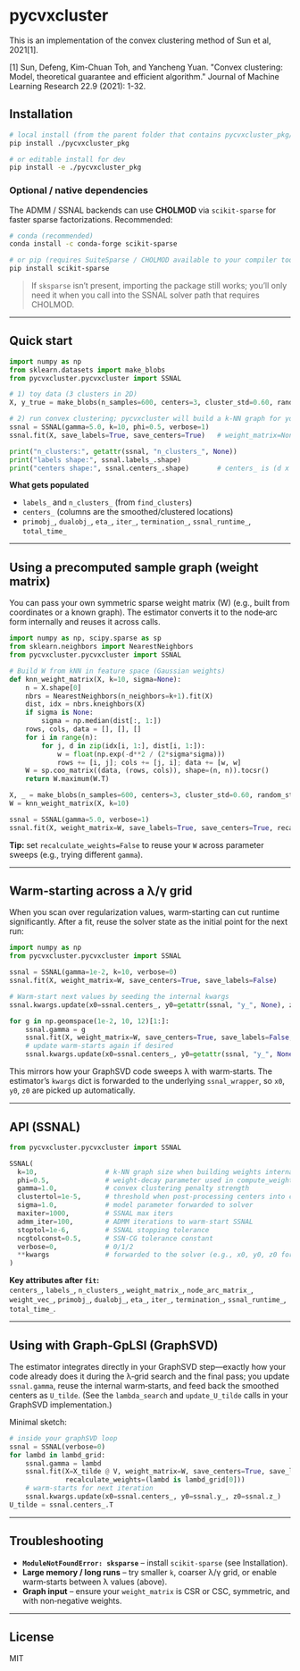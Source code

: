 
# pycvxcluster 

This is an implementation of the convex clustering method of Sun et al, 2021[1].

[1] Sun, Defeng, Kim-Chuan Toh, and Yancheng Yuan. "Convex clustering: Model, theoretical guarantee and efficient algorithm." Journal of Machine Learning Research 22.9 (2021): 1-32.


## Installation

```bash
# local install (from the parent folder that contains pycvxcluster_pkg/)
pip install ./pycvxcluster_pkg

# or editable install for dev
pip install -e ./pycvxcluster_pkg
```

### Optional / native dependencies

The ADMM / SSNAL backends can use **CHOLMOD** via `scikit-sparse` for faster sparse factorizations. Recommended:

```bash
# conda (recommended)
conda install -c conda-forge scikit-sparse

# or pip (requires SuiteSparse / CHOLMOD available to your compiler toolchain)
pip install scikit-sparse
```

> If `sksparse` isn’t present, importing the package still works; you’ll only need it when you call into the SSNAL solver path that requires CHOLMOD.

---

## Quick start

```python
import numpy as np
from sklearn.datasets import make_blobs
from pycvxcluster.pycvxcluster import SSNAL

# 1) toy data (3 clusters in 2D)
X, y_true = make_blobs(n_samples=600, centers=3, cluster_std=0.60, random_state=7)

# 2) run convex clustering; pycvxcluster will build a k-NN graph for you
ssnal = SSNAL(gamma=5.0, k=10, phi=0.5, verbose=1)
ssnal.fit(X, save_labels=True, save_centers=True)   # weight_matrix=None => auto k-NN

print("n_clusters:", getattr(ssnal, "n_clusters_", None))
print("labels shape:", ssnal.labels_.shape)
print("centers shape:", ssnal.centers_.shape)       # centers_ is (d x n) by convention
```

**What gets populated**

- `labels_` and `n_clusters_` (from `find_clusters`)  
- `centers_` (columns are the smoothed/clustered locations)  
- `primobj_`, `dualobj_`, `eta_`, `iter_`, `termination_`, `ssnal_runtime_`, `total_time_`

---

## Using a precomputed sample graph (weight matrix)

You can pass your own symmetric sparse weight matrix \(W\) (e.g., built from coordinates or a known graph). The estimator converts it to the node‑arc form internally and reuses it across calls.

```python
import numpy as np, scipy.sparse as sp
from sklearn.neighbors import NearestNeighbors
from pycvxcluster.pycvxcluster import SSNAL

# Build W from kNN in feature space (Gaussian weights)
def knn_weight_matrix(X, k=10, sigma=None):
    n = X.shape[0]
    nbrs = NearestNeighbors(n_neighbors=k+1).fit(X)
    dist, idx = nbrs.kneighbors(X)
    if sigma is None:
        sigma = np.median(dist[:, 1:])
    rows, cols, data = [], [], []
    for i in range(n):
        for j, d in zip(idx[i, 1:], dist[i, 1:]):
            w = float(np.exp(-d**2 / (2*sigma*sigma)))
            rows += [i, j]; cols += [j, i]; data += [w, w]
    W = sp.coo_matrix((data, (rows, cols)), shape=(n, n)).tocsr()
    return W.maximum(W.T)

X, _ = make_blobs(n_samples=600, centers=3, cluster_std=0.60, random_state=7)
W = knn_weight_matrix(X, k=10)

ssnal = SSNAL(gamma=5.0, verbose=1)
ssnal.fit(X, weight_matrix=W, save_labels=True, save_centers=True, recalculate_weights=False)
```

**Tip:** set `recalculate_weights=False` to reuse your `W` across parameter sweeps (e.g., trying different `gamma`).

---

## Warm‑starting across a λ/γ grid

When you scan over regularization values, warm‑starting can cut runtime significantly. After a fit, reuse the solver state as the initial point for the next run:

```python
import numpy as np
from pycvxcluster.pycvxcluster import SSNAL

ssnal = SSNAL(gamma=1e-2, k=10, verbose=0)
ssnal.fit(X, weight_matrix=W, save_centers=True, save_labels=False)

# Warm-start next values by seeding the internal kwargs
ssnal.kwargs.update(x0=ssnal.centers_, y0=getattr(ssnal, "y_", None), z0=getattr(ssnal, "z_", None))

for g in np.geomspace(1e-2, 10, 12)[1:]:
    ssnal.gamma = g
    ssnal.fit(X, weight_matrix=W, save_centers=True, save_labels=False, recalculate_weights=False)
    # update warm-starts again if desired
    ssnal.kwargs.update(x0=ssnal.centers_, y0=getattr(ssnal, "y_", None), z0=getattr(ssnal, "z_", None))
```

This mirrors how your GraphSVD code sweeps λ with warm‑starts. The estimator’s `kwargs` dict is forwarded to the underlying `ssnal_wrapper`, so `x0`, `y0`, `z0` are picked up automatically.

---

## API (SSNAL)

```python
from pycvxcluster.pycvxcluster import SSNAL

SSNAL(
  k=10,                 # k-NN graph size when building weights internally
  phi=0.5,              # weight-decay parameter used in compute_weight_matrix
  gamma=1.0,            # convex clustering penalty strength
  clustertol=1e-5,      # threshold when post-processing centers into clusters
  sigma=1.0,            # model parameter forwarded to solver
  maxiter=1000,         # SSNAL max iters
  admm_iter=100,        # ADMM iterations to warm-start SSNAL
  stoptol=1e-6,         # SSNAL stopping tolerance
  ncgtolconst=0.5,      # SSN-CG tolerance constant
  verbose=0,            # 0/1/2
  **kwargs              # forwarded to the solver (e.g., x0, y0, z0 for warm-start)
)
```

**Key attributes after `fit`:**  
`centers_`, `labels_`, `n_clusters_`, `weight_matrix_`, `node_arc_matrix_`, `weight_vec_`, `primobj_`, `dualobj_`, `eta_`, `iter_`, `termination_`, `ssnal_runtime_`, `total_time_`.

---

## Using with Graph‑GpLSI (GraphSVD)

The estimator integrates directly in your GraphSVD step—exactly how your code already does it during the λ‑grid search and the final pass; you update `ssnal.gamma`, reuse the internal warm‑starts, and feed back the smoothed centers as `U_tilde`. (See the `lambda_search` and `update_U_tilde` calls in your GraphSVD implementation.)

Minimal sketch:

```python
# inside your graphSVD loop
ssnal = SSNAL(verbose=0)
for lambd in lambd_grid:
    ssnal.gamma = lambd
    ssnal.fit(X=X_tilde @ V, weight_matrix=W, save_centers=True, save_labels=False,
              recalculate_weights=(lambd is lambd_grid[0]))
    # warm-starts for next iteration
    ssnal.kwargs.update(x0=ssnal.centers_, y0=ssnal.y_, z0=ssnal.z_)
U_tilde = ssnal.centers_.T
```

---

## Troubleshooting

- **`ModuleNotFoundError: sksparse`** – install `scikit-sparse` (see Installation).  
- **Large memory / long runs** – try smaller `k`, coarser λ/γ grid, or enable warm‑starts between λ values (above).  
- **Graph input** – ensure your `weight_matrix` is CSR or CSC, symmetric, and with non‑negative weights.

---

## License

MIT
